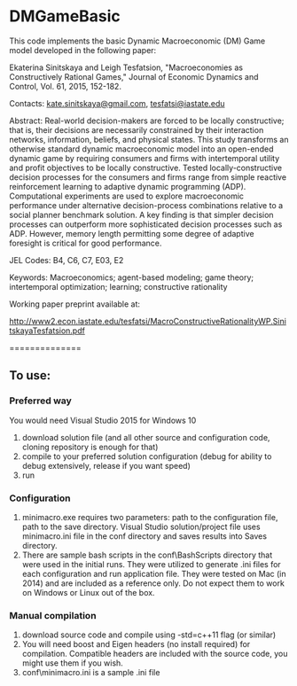 DMGameBasic
===========

This code implements the basic Dynamic Macroeconomic (DM) Game model developed in the following paper:

Ekaterina Sinitskaya and Leigh Tesfatsion, "Macroeconomies as Constructively Rational Games," Journal of Economic Dynamics and Control, Vol. 61, 2015, 152-182.


Contacts:
kate.sinitskaya@gmail.com, tesfatsi@iastate.edu

Abstract:
Real-world decision-makers are forced to be locally constructive; that is, their decisions are necessarily constrained by their interaction networks, information, beliefs, and physical states. This study transforms an otherwise standard dynamic macroeconomic model into an open-ended dynamic game by requiring consumers and firms with intertemporal utility and profit objectives to be locally constructive. Tested locally-constructive decision processes for the consumers and firms range from simple reactive reinforcement learning to adaptive dynamic programming (ADP). Computational experiments are used to explore macroeconomic performance under alternative decision-process combinations relative to a social planner benchmark solution. A key finding is that simpler decision processes can outperform more sophisticated decision processes such as ADP. However, memory length permitting some degree of adaptive foresight is critical for good performance.

JEL Codes: B4, C6, C7, E03, E2

Keywords:  Macroeconomics; agent-based modeling; game theory; intertemporal optimization; learning; constructive rationality


Working paper preprint available at:

http://www2.econ.iastate.edu/tesfatsi/MacroConstructiveRationalityWP.SinitskayaTesfatsion.pdf


==============

To use:
---------

### Preferred way 

You would need Visual Studio 2015 for Windows 10
1. download solution file (and all other source and configuration code, cloning repository is enough for that)
2. compile to your preferred solution configuration (debug for ability to debug extensively, release if you want speed)
3. run


### Configuration
1. minimacro.exe requires two parameters: path to the configuration file, path to the save directory. Visual Studio solution/project file uses minimacro.ini file in the conf directory and saves results into Saves directory.
2. There are sample bash scripts in the conf\BashScripts directory that were used in the initial runs. They were utilized to generate .ini files for each configuration and run application file. They were tested on Mac (in 2014) and are included as a reference only. Do not expect them to work on Windows or Linux out of the box. 



### Manual compilation
1. download source code and compile using -std=c++11 flag (or similar)
2. You will need boost and Eigen headers (no install required) for compilation. Compatible headers are included with the source code, you might use them if you wish. 
3. conf\minimacro.ini is a sample .ini file
